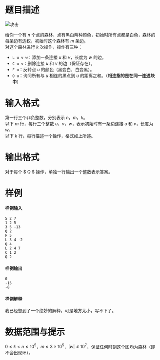 
# 题目描述

![攻击](/source/loj/558/img/aHR0cHM6Ly9pbWcuNTFub2QuY29tL3VwbG9hZC8wMDBGQzQ1MS8wOEQ1NzYwNDhCMzE3RjM5MDAwMDAwMDAwMDAwMDA4Ni5wbmc=.png)

给你一个有 $n$ 个点的森林，点有黑白两种颜色，初始时所有点都是白色，森林的每条边有边权，初始时这个森林有 $m$ 条边。  
对这个森林进行 $k$ 次操作，操作有三种：

* `L u v w`：添加一条连接 $u$ 和 $v$，长度为 $w$ 的边。  
* `C u v`：删除连接 $u$ 和 $v$ 的边（保证存在）。  
* `F u`：反转点 $u$ 的颜色（黑变白，白变黑）。  
* `Q u`：询问所有与 $u$ 相连的黑点到 $u$ 的距离之和。（**相连指的是在同一连通块中**）

# 输入格式

第一行三个非负整数，分别表示 $n$，$m$，$k$。  
以下 $m$ 行，每行三个整数 $u$，$v$，$w$，表示初始时有一条边连接 $u$ 和 $v$，长度为 $w$。  
以下 $k$ 行，每行描述一个操作，格式如上所述。

# 输出格式

对于每个 $ Q $ 操作，单独一行输出一个整数表示答案。

# 样例

#### 样例输入

```plain
5 2 7
1 2 5
3 5 -13
Q 2
F 5
L 3 4 -2
Q 4
L 2 4 7
C 1 2
Q 2
```

#### 样例输出

```plain
0
-15
-8
```

#### 样例解释

我已经想到了一个绝妙的解释，可是地方太小，写不下了。

# 数据范围与提示

$0\le k< n\le 10^5$，$m\le 3\times 10^5$，$|w|\le 10^7$，保证任何时刻这个图均为森林（即不会出现环）。

